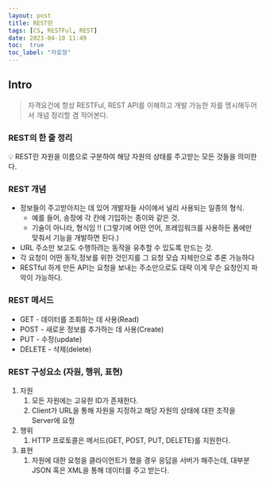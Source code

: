 ```yaml
---
layout: post
title: REST란
tags: [CS, RESTFul, REST]
date: 2023-04-10 11:49
toc:  true
toc_label: "자료형"
---
```


## Intro
> 자격요건에 항상 RESTFul, REST API를 이해하고 개발 가능한 자를 명시해두어서 개념 정리할 겸 적어본다.

### REST의 한 줄 정리

<aside>
💡 REST란 자원을 이름으로 구분하여 해당 자원의 상태를 주고받는 모든 것들을 의미한다.
</aside>

### REST 개념
- 정보들이 주고받아지는 데 있어 개발자들 사이에서 널리 사용되는 일종의 형식.
    - 예를 들어, 송장에 각 칸에 기입하는 종이와 같은 것.
    - 기술이 아니라, 형식임 !! (그렇기에 어떤 언어, 프레임워크를 사용하든 폼에만 맞춰서 기능을 개발하면 된다.)
- URL 주소만 보고도 수행하려는 동작을 유추할 수 있도록 만드는 것.
- 각 요청이 어떤 동작,정보를 위한 것인지를 그 요청 모습 자체만으로 추론 가능하다
- RESTful 하게 만든 API는 요청을 보내는 주소만으로도 대략 이게 무슨 요청인지 파악이 가능하다.

### REST 메서드
- GET - 데이터를 조회하는 데 사용(Read)
- POST - 새로운 정보를 추가하는 데 사용(Create)
- PUT - 수정(update)
- DELETE - 삭제(delete)

### REST 구성요소 (자원, 행위, 표현)
1. 자원
    1. 모든 자원에는 고유한 ID가 존재한다.
    2. Client가 URL을 통해 자원을 지정하고 해당 자원의 상태에 대한 조작을 Server에 요청
2. 행위
    1. HTTP 프로토콜은 메서드(GET, POST, PUT, DELETE)를 지원한다.
3. 표현
    1. 자원에 대한 요청을 클라이언트가 했을 경우 응답을 서버가 해주는데, 대부분 JSON 혹은 XML을 통해 데이터를 주고 받는다.

